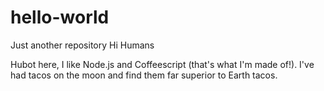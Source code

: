 # hello-world
Just another repository
Hi Humans

Hubot here, I like Node.js and Coffeescript (that's what I'm made of!).
I've had tacos on the moon and find them far superior to Earth tacos.
